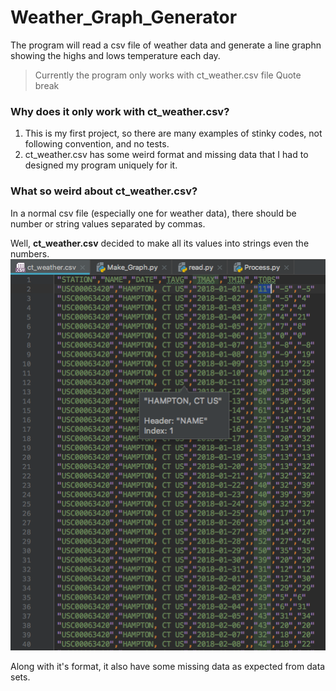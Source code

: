 # Weather_Graph_Generator
The program will read a csv file of weather data and generate a line graphn showing the highs and lows temperature each day.
> Currently the program only works with ct_weather.csv file
Quote break

### Why does it only work with ct_weather.csv? 
1. This is my first project, so there are many examples of stinky codes, not following convention, and no tests.
2. ct_weather.csv has some weird format and missing data that I had to designed my program uniquely for it.

### What so weird about ct_weather.csv?
In a normal csv file (especially one for weather data), there should be number or string values separated by commas.

Well, **ct_weather.csv** decided to make all its values into strings even the numbers.
![alt text][csv bad]

[csv bad]: https://github.com/Mintri1199/Weather_Graph_Generator/blob/master/bad_format.png

Along with it's format, it also have some missing data as expected from data sets.



